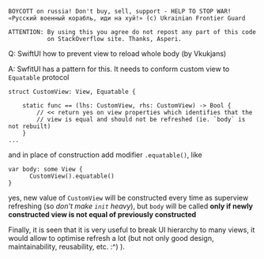 ```
BOYCOTT on russia! Don't buy, sell, support - HELP TO STOP WAR!
«Русский военный корабль, иди на хуй!» (c) Ukrainian Frontier Guard

ATTENTION: By using this you agree do not repost any part of this code
           on StackOverflow site. Thanks, Asperi.
```

Q: SwiftUI how to prevent view to reload whole body (by Vkukjans)

A: SwfitUI has a pattern for this. It needs to conform custom view to `Equatable` protocol

    struct CustomView: View, Equatable {
    
        static func == (lhs: CustomView, rhs: CustomView) -> Bool {
            // << return yes on view properties which identifies that the
            // view is equal and should not be refreshed (ie. `body` is not rebuilt)
        }
    ...

and in place of construction add modifier `.equatable()`, like

    var body: some View {
          CustomView().equatable()
    }

yes, new value of `CustomView` will be constructed every time as superview refreshing (so *don't make `init` heavy*), but `body` will be called **only if newly constructed view is not equal of previously constructed**

Finally, it is seen that it is very useful to break UI hierarchy to many views, it would allow to optimise refresh a lot (but not only good design, maintainability, reusability, etc. :^) ).
